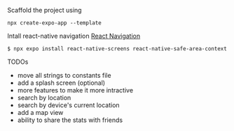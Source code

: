 Scaffold the project using

```
npx create-expo-app --template
```

Intall react-native navigation [React Navigation](https://reactnavigation.org/docs/getting-started/)

```
$ npx expo install react-native-screens react-native-safe-area-context
```

TODOs

- move all strings to constants file
- add a splash screen (optional)
- more features to make it more intractive
- search by location
- search by device's current location
- add a map view
- ability to share the stats with friends

